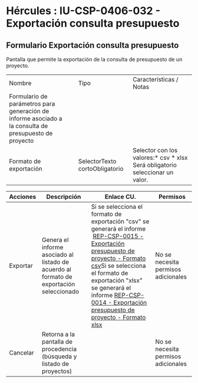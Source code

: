 # Hércules : IU\-CSP\-0406\-032 \- Exportación consulta presupuesto



## Formulario Exportación consulta presupuesto

Pantalla que permite la exportación de la consulta de presupuesto de un proyecto.



|  | | | |
| --- | --- | --- | --- |
| Nombre | | Tipo | Características / Notas |
| Formulario de parámetros para generación de informe asociado a la consulta de presupuesto de proyecto | | | |
| Formato de exportación | | SelectorTexto cortoObligatorio | Selector con los valores:* csv * xlsx  Será obligatorio seleccionar un valor. |



| Acciones | Descripción | Enlace CU. | Permisos |
| --- | --- | --- | --- |
| Exportar | Genera el informe asociado al listado de acuerdo al formato de exportación seleccionado | Si se selecciona el formato de exportación "csv" se generará el informe  [REP\-CSP\-0015 \- Exportación presupuesto de proyecto \- Formato csv](/hercules/sgi-sistema-de-gestion-de-investigacion/requisitos-y-analisis-funcional/analisis-funcional-sgi-hercules/gen-aspectos-generales/int-requisitos-de-integracion/req-int-0150-sgrep-integracion-con-sistema-de-generacion-de-reportes/csp-informes-predefinidos/rep-csp-0015-exportacion-presupuesto-de-proyecto-formato-csv.md "/hercules/sgi-sistema-de-gestion-de-investigacion/requisitos-y-analisis-funcional/analisis-funcional-sgi-hercules/gen-aspectos-generales/int-requisitos-de-integracion/req-int-0150-sgrep-integracion-con-sistema-de-generacion-de-reportes/csp-informes-predefinidos/rep-csp-0015-exportacion-presupuesto-de-proyecto-formato-csv.md")Si se selecciona el formato de exportación "xlsx" se generará el informe [REP\-CSP\-0014 \- Exportación presupuesto de proyecto \- Formato xlsx](/hercules/sgi-sistema-de-gestion-de-investigacion/requisitos-y-analisis-funcional/analisis-funcional-sgi-hercules/gen-aspectos-generales/int-requisitos-de-integracion/req-int-0150-sgrep-integracion-con-sistema-de-generacion-de-reportes/csp-informes-predefinidos/rep-csp-0014-exportacion-presupuesto-de-proyecto-formato-xlsx.md "/hercules/sgi-sistema-de-gestion-de-investigacion/requisitos-y-analisis-funcional/analisis-funcional-sgi-hercules/gen-aspectos-generales/int-requisitos-de-integracion/req-int-0150-sgrep-integracion-con-sistema-de-generacion-de-reportes/csp-informes-predefinidos/rep-csp-0014-exportacion-presupuesto-de-proyecto-formato-xlsx.md") | No se necesita permisos adicionales |
| Cancelar | Retorna a la pantalla de procedencia (búsqueda y listado de proyectos) |  | No se necesita permisos adicionales |




